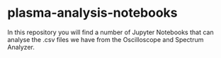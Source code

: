 # plasma-analysis-notebooks

In this repository you will find a number of Jupyter Notebooks that can analyse the .csv files we have from the Oscilloscope and Spectrum Analyzer.

